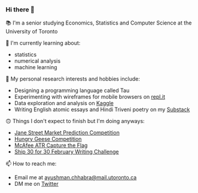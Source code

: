 ### Hi there 👋

📚 I'm a senior studying Economics, Statistics and Computer Science at the University of Toronto

🌱 I'm currently learning about:
- statistics
- numerical analysis
- machine learning

🧠 My personal research interests and hobbies include:
- Designing a programming language called Tau
- Experimenting with wireframes for mobile browsers on [repl.it](https://repl.it/@ayushmxn/)
- Data exploration and analysis on [Kaggle](https://www.kaggle.com/ayushmxn)
- Writing English atomic essays and Hindi Triveni poetry on my [Substack](https://ayushmxn.substack.com/welcome)

🙃 Things I don't expect to finish but I'm doing anyways:
- [Jane Street Market Prediction Competition](https://www.kaggle.com/c/jane-street-market-prediction)
- [Hungry Geese Competition](https://www.kaggle.com/c/hungry-geese)
- [McAfee ATR Capture the Flag](https://www.mcafee.com/blogs/other-blogs/mcafee-labs/mcafee-atr-launches-education-inspired-capture-the-flag-contest/)
- [Ship 30 for 30 February Writing Challenge](https://ship30for30.com/)

📫 How to reach me:
- Email me at ayushman.chhabra@mail.utoronto.ca
- DM me on [Twitter](https://twitter.com/ayushmxn)
